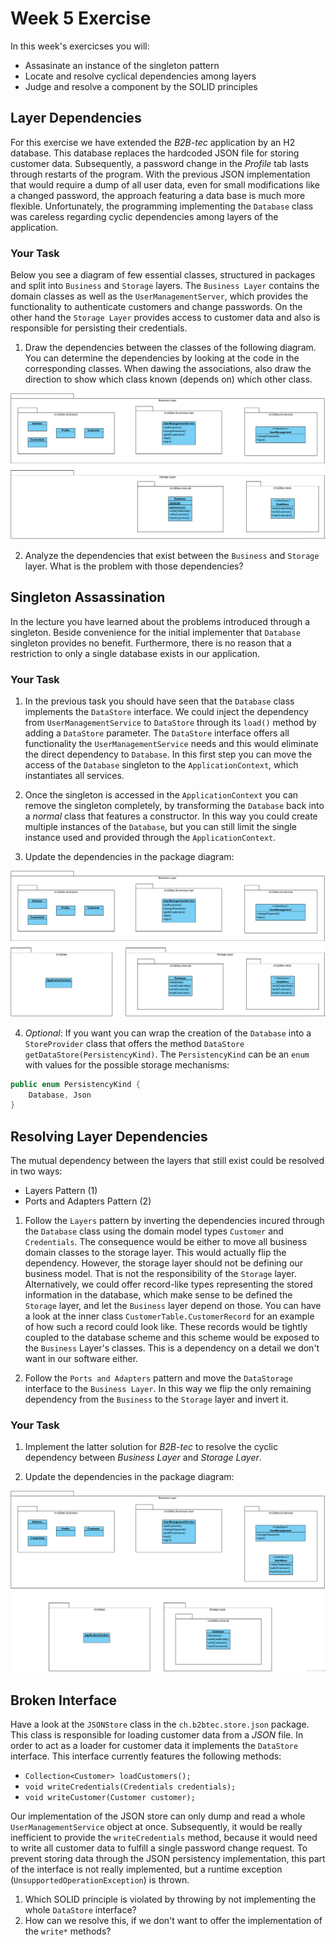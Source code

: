 # Week 5 Exercise

In this week's exercicses you will:
* Assasinate an instance of the singleton pattern
* Locate and resolve cyclical dependencies among layers
* Judge and resolve a component by the SOLID principles

## Layer Dependencies

For this exercise we have extended the *B2B-tec* application by an H2 database. This database replaces the hardcoded JSON file for storing customer data. Subsequently, a password change in the *Profile* tab lasts through restarts of the program. With the previous JSON implementation that would require a dump of all user data, even for small modifications like a changed password, the approach featuring a data base is much more flexible. Unfortunately, the programming implementing the `Database` class was careless regarding cyclic dependencies among layers of the application.

### Your Task

Below you see a diagram of few essential classes, structured in packages and split into `Business` and `Storage` layers. The `Business Layer` contains the domain classes as well as the `UserManagementServer`, which provides the functionality to authenticate customers and change passwords. On the other hand the `Storage Layer` provides access to customer data and also is responsible for persisting their credentials. 

1. Draw the dependencies between the classes of the following diagram. You can determine the dependencies by looking at the code in the corresponding classes. When dawing the associations, also draw the direction to show which class known (depends on) which other class.

![Packages](images/Ex5.1%20Package%20Diagram%20Template.png)

2. Analyze the dependencies that exist between the `Business` and `Storage` layer. What is the problem with those dependencies?

## Singleton Assassination

In the lecture you have learned about the problems introduced through a singleton. Beside convenience for the initial implementer that `Database` singleton provides no benefit. Furthermore, there is no reason that a restriction to only a single database exists in our application.

### Your Task
1. In the previous task you should have seen that the `Database` class implements the `DataStore` interface. We could inject the dependency from `UserManagementService` to `DataStore` through its `load()` method by adding a `DataStore` parameter. The `DataStore` interface offers all functionality the `UserManagementService` needs and this would eliminate the direct dependency to `Database`. In this first step you can move the access of the `Database` singleton to the `ApplicationContext`, which instantiates all services.

2. Once the singleton is accessed in the `ApplicationContext` you can remove the singleton completely, by transforming the `Database` back into a *normal* class that features a constructor. In this way you could create multiple instances of the `Database`, but you can still limit the single instance used and provided through the `ApplicationContext`.

3. Update the dependencies in the package diagram:

![Packages](images/Ex5.2%20Package%20Diagram%20Template.png)

4. *Optional*: If you want you can wrap the creation of the `Database` into a `StoreProvider` class that offers the method `DataStore getDataStore(PersistencyKind)`. The `PersistencyKind` can be an `enum` with values for the possible storage mechanisms:

```java
public enum PersistencyKind {
	Database, Json
}
```

## Resolving Layer Dependencies
The mutual dependency between the layers that still exist could be resolved in two ways:
* Layers Pattern (1)
* Ports and Adapters Pattern (2)

1. Follow the `Layers` pattern by inverting the dependencies incured through the `Database` class using the domain model types `Customer` and `Credentials`. The consequence would be either to move all business domain classes to the storage layer. This would actually flip the dependency. However, the storage layer should not be defining our business model. That is not the responsibility of the `Storage` layer. 
Alternatively, we could offer record-like types representing the stored information in the database, which make sense to be defined the `Storage` layer, and let the `Business` layer depend on those. You can have a look at the inner class `CustomerTable.CustomerRecord` for an example of how such a record could look like. These records would be tightly coupled to the database scheme and this scheme would be exposed to the `Business` Layer's classes. This is a dependency on a detail we don't want in our software either.

2. Follow the `Ports and Adapters` pattern and move the `DataStorage` interface to the `Business Layer`. In this way we flip the only remaining dependency from the `Business` to the `Storage` layer and invert it.

### Your Task
1. Implement the latter solution for *B2B-tec* to resolve the cyclic dependency between *Business Layer* and *Storage Layer*. 

2. Update the dependencies in the package diagram:

![Packages](images/Ex5.3%20Package%20Diagram%20Template.png)


## Broken Interface

Have a look at the `JSONStore` class in the `ch.b2btec.store.json` package. This class is responsible for loading customer data from a *JSON* file. In order to act as a loader for customer data it implements the `DataStore` interface. This interface currently features the following methods:
* `Collection<Customer> loadCustomers();`
*	`void writeCredentials(Credentials credentials);`
*	`void writeCustomer(Customer customer);`

Our implementation of the JSON store can only dump and read a whole `UserManagementService` object at once. Subsequently, it would be really inefficient to provide the `writeCredentials` method, because it would need to write all customer data to fulfill a single password change request. To prevent storing data through the JSON persistency implementation, this part of the interface is not really implemented, but a runtime exception (`UnsupportedOperationException`) is thrown.

1. Which SOLID principle is violated by throwing by not implementing the whole `DataStore` interface?
2. How can we resolve this, if we don't want to offer the implementation of the `write*` methods?

